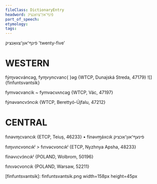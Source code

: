 ```yaml
---
fileClass: DictionaryEntry
headword: פֿינף־און־צוואַנציק
part_of_speech: 
etymology: 
tags: 
---
```

פֿינף־און־צוואַנציק
'twenty-five'

WESTERN
========

fýɱvəcváncəg, fyɱvyncvanc{ }əg {WTCP, Dunajská Streda, 47179}
![]{finfuntsvantsik}

fymvəcvancik ~ fymvəcvʌncəg {WTCP, Vác, 47197}

fýnəvəncvɔ́ncɩk {WTCP, Berettyó-Újfalu, 47212}

CENTRAL
========

fɩnəvɱcvancɩk {ETCP, Teiuș, 46233}
	•	fɩ́nəvɱ̩áxcɩk פֿינעף־און־אַכציק

fɩɱvɩncvoncɩkʲ > fɩnvəcvoncɩkʲ {ETCP, Nyzhnya Apsha, 48233}

fɩ́nəvɩcvɔ́ncɩkʲ {POLAND, Wolbrom, 50196}

fɩnɩvəcvoncɩk {POLAND, Warsaw, 52211}

[finfuntsvantsik]: finfuntsvantsik.png width=158px height=45px